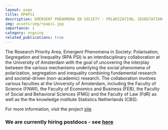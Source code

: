 ```yaml
---
layout: page
title: RPAPSI
description: EMERGENT PHENOMENA IN SOCIETY - POLARIZATION, SEGRETATION, INEQUALITY
img: assets/img/rpapsi.jpg
importance: 1
category: ongoing
related_publications: true
---
```


The Research Priority Area, Emergent Phenomena in Society: Polarisation, Segregation and Inequality (RPA PSI) is an interdisciplinary collaboration at the University of Amsterdam with the goal of uncovering the interplay between the various mechanisms underlying the social phenomena of polarization, segregation and inequality combining fundamental research and societal-driven (non-academic) research. The collaboration involves various faculties at the University of Amsterdam, including the Faculty of Science (FNWI), the Faculty of Economics and Business (FEB), the Faculty of Social and Behavioral Sciences (FMG) and the Faculty of Law (FdR) as well as the the knowledge institute Statistics Netherlands (CBS).

For more information, visit the project [site](https://www.d-iep.org/emergentphenomenainsociety)

### We are currently hiring postdocs - see [here](https://www.d-iep.org/postdoc-fellowship)
